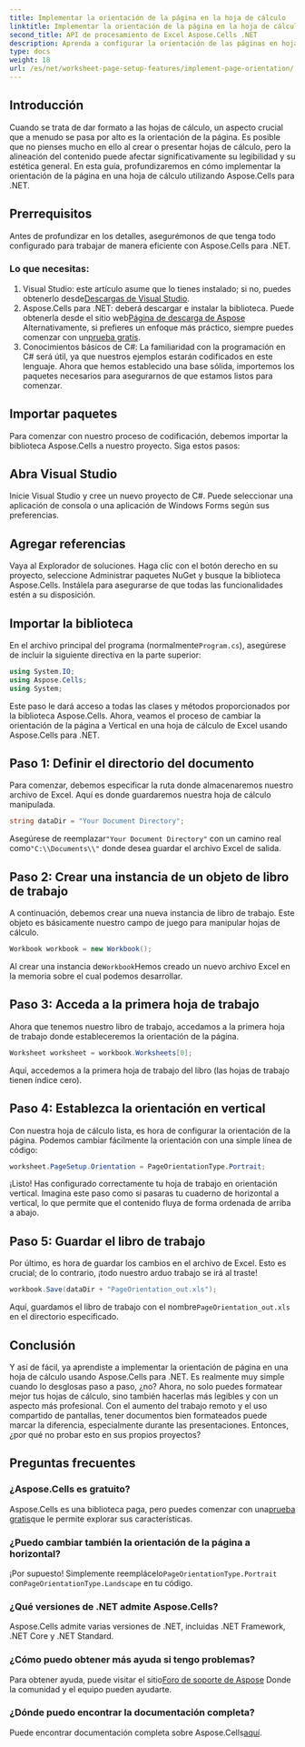 ```yaml
---
title: Implementar la orientación de la página en la hoja de cálculo
linktitle: Implementar la orientación de la página en la hoja de cálculo
second_title: API de procesamiento de Excel Aspose.Cells .NET
description: Aprenda a configurar la orientación de las páginas en hojas de cálculo de Excel con Aspose.Cells para .NET. Guía sencilla paso a paso para una mejor presentación de los documentos.
type: docs
weight: 18
url: /es/net/worksheet-page-setup-features/implement-page-orientation/
---
```

## Introducción
Cuando se trata de dar formato a las hojas de cálculo, un aspecto crucial que a menudo se pasa por alto es la orientación de la página. Es posible que no pienses mucho en ello al crear o presentar hojas de cálculo, pero la alineación del contenido puede afectar significativamente su legibilidad y su estética general. En esta guía, profundizaremos en cómo implementar la orientación de la página en una hoja de cálculo utilizando Aspose.Cells para .NET.
## Prerrequisitos
Antes de profundizar en los detalles, asegurémonos de que tenga todo configurado para trabajar de manera eficiente con Aspose.Cells para .NET.
### Lo que necesitas:
1.  Visual Studio: este artículo asume que lo tienes instalado; si no, puedes obtenerlo desde[Descargas de Visual Studio](https://visualstudio.microsoft.com/vs/).
2.  Aspose.Cells para .NET: deberá descargar e instalar la biblioteca. Puede obtenerla desde el sitio web[Página de descarga de Aspose](https://releases.aspose.com/cells/net/) Alternativamente, si prefieres un enfoque más práctico, siempre puedes comenzar con un[prueba gratis](https://releases.aspose.com/).
3. Conocimientos básicos de C#: La familiaridad con la programación en C# será útil, ya que nuestros ejemplos estarán codificados en este lenguaje.
Ahora que hemos establecido una base sólida, importemos los paquetes necesarios para asegurarnos de que estamos listos para comenzar.
## Importar paquetes
Para comenzar con nuestro proceso de codificación, debemos importar la biblioteca Aspose.Cells a nuestro proyecto. Siga estos pasos:
## Abra Visual Studio 
Inicie Visual Studio y cree un nuevo proyecto de C#. Puede seleccionar una aplicación de consola o una aplicación de Windows Forms según sus preferencias.
## Agregar referencias
Vaya al Explorador de soluciones. Haga clic con el botón derecho en su proyecto, seleccione Administrar paquetes NuGet y busque la biblioteca Aspose.Cells. Instálela para asegurarse de que todas las funcionalidades estén a su disposición.
## Importar la biblioteca 
 En el archivo principal del programa (normalmente`Program.cs`), asegúrese de incluir la siguiente directiva en la parte superior:
```csharp
using System.IO;
using Aspose.Cells;
using System;
```
Este paso le dará acceso a todas las clases y métodos proporcionados por la biblioteca Aspose.Cells.
Ahora, veamos el proceso de cambiar la orientación de la página a Vertical en una hoja de cálculo de Excel usando Aspose.Cells para .NET.
## Paso 1: Definir el directorio del documento
Para comenzar, debemos especificar la ruta donde almacenaremos nuestro archivo de Excel. Aquí es donde guardaremos nuestra hoja de cálculo manipulada.
```csharp
string dataDir = "Your Document Directory";
```
 Asegúrese de reemplazar`"Your Document Directory"` con un camino real como`"C:\\Documents\\"` donde desea guardar el archivo Excel de salida.
## Paso 2: Crear una instancia de un objeto de libro de trabajo
A continuación, debemos crear una nueva instancia de libro de trabajo. Este objeto es básicamente nuestro campo de juego para manipular hojas de cálculo.
```csharp
Workbook workbook = new Workbook();
```
 Al crear una instancia de`Workbook`Hemos creado un nuevo archivo Excel en la memoria sobre el cual podemos desarrollar.
## Paso 3: Acceda a la primera hoja de trabajo
Ahora que tenemos nuestro libro de trabajo, accedamos a la primera hoja de trabajo donde estableceremos la orientación de la página. 
```csharp
Worksheet worksheet = workbook.Worksheets[0];
```
Aquí, accedemos a la primera hoja de trabajo del libro (las hojas de trabajo tienen índice cero). 
## Paso 4: Establezca la orientación en vertical
Con nuestra hoja de cálculo lista, es hora de configurar la orientación de la página. Podemos cambiar fácilmente la orientación con una simple línea de código:
```csharp
worksheet.PageSetup.Orientation = PageOrientationType.Portrait;
```
¡Listo! Has configurado correctamente tu hoja de trabajo en orientación vertical. Imagina este paso como si pasaras tu cuaderno de horizontal a vertical, lo que permite que el contenido fluya de forma ordenada de arriba a abajo.
## Paso 5: Guardar el libro de trabajo
Por último, es hora de guardar los cambios en el archivo de Excel. Esto es crucial; de lo contrario, ¡todo nuestro arduo trabajo se irá al traste!
```csharp
workbook.Save(dataDir + "PageOrientation_out.xls");
```
 Aquí, guardamos el libro de trabajo con el nombre`PageOrientation_out.xls` en el directorio especificado.
## Conclusión
Y así de fácil, ya aprendiste a implementar la orientación de página en una hoja de cálculo usando Aspose.Cells para .NET. Es realmente muy simple cuando lo desglosas paso a paso, ¿no? Ahora, no solo puedes formatear mejor tus hojas de cálculo, sino también hacerlas más legibles y con un aspecto más profesional.
Con el aumento del trabajo remoto y el uso compartido de pantallas, tener documentos bien formateados puede marcar la diferencia, especialmente durante las presentaciones. Entonces, ¿por qué no probar esto en sus propios proyectos? 
## Preguntas frecuentes
### ¿Aspose.Cells es gratuito?
 Aspose.Cells es una biblioteca paga, pero puedes comenzar con una[prueba gratis](https://releases.aspose.com/)que le permite explorar sus características.
### ¿Puedo cambiar también la orientación de la página a horizontal?
 ¡Por supuesto! Simplemente reemplácelo`PageOrientationType.Portrait` con`PageOrientationType.Landscape` en tu código.
### ¿Qué versiones de .NET admite Aspose.Cells?
Aspose.Cells admite varias versiones de .NET, incluidas .NET Framework, .NET Core y .NET Standard.
### ¿Cómo puedo obtener más ayuda si tengo problemas?
 Para obtener ayuda, puede visitar el sitio[Foro de soporte de Aspose](https://forum.aspose.com/c/cells/9) Donde la comunidad y el equipo pueden ayudarte.
### ¿Dónde puedo encontrar la documentación completa?
 Puede encontrar documentación completa sobre Aspose.Cells[aquí](https://reference.aspose.com/cells/net/).
